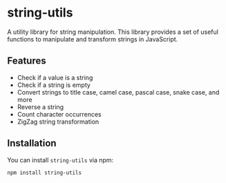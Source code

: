 # string-utils

A utility library for string manipulation. This library provides a set of useful functions to manipulate and transform strings in JavaScript.

## Features

- Check if a value is a string
- Check if a string is empty
- Convert strings to title case, camel case, pascal case, snake case, and more
- Reverse a string
- Count character occurrences
- ZigZag string transformation

## Installation

You can install `string-utils` via npm:

```bash
npm install string-utils
